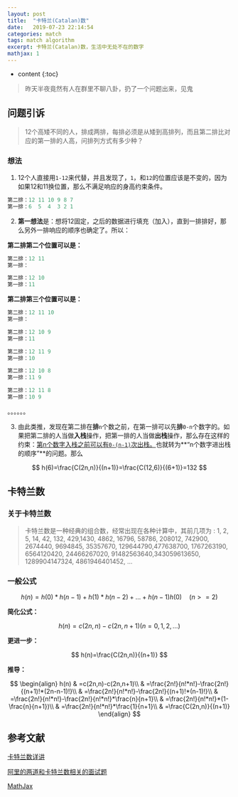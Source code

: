 ```yaml
---
layout: post
title:  "卡特兰(Catalan)数"
date:   2019-07-23 22:14:54
categories: match
tags: match algorithm
excerpt: 卡特兰(Catalan)数，生活中无处不在的数字
mathjax: 1
---
```


* content
{:toc}
> 昨天半夜竟然有人在群里不聊八卦，扔了一个问题出来，见鬼
>



## 问题引诉

> 12个高矮不同的人，排成两排，每排必须是从矮到高排列，而且第二排比对应的第一排的人高，问排列方式有多少种？

### 想法

1.  12个人直接用`1-12`来代替，并且发现了，`1`，和`12`的位置应该是不变的，因为如果12和11换位置，那么不满足响应的身高约束条件。

```php
第二排：12 11 10 9 8 7
第一排：6  5  4  3 2 1
```


2.  **第一想法**是：想将12固定，之后的数据进行填充（加入），直到一排排好，那么另外一排响应的顺序也确定了。所以：

**第二排第二个位置可以是：**

```php
第二排：12 11 
第一排：
```

```php
第二排：12 10 
第一排：11
```

**第二排第三个位置可以是：**

```php
第二排：12 11 10
第一排：
```

```php
第二排：12 10 9
第一排：11 
```

```php
第二排：12 11 9
第一排：10
```

```php
第二排：12 10 8
第一排：11 9
```

```php
第二排：12 11 8
第一排：10 9
```

。。。。。。

3. 由此类推，发现在第二排在**排**`n`个数之前，在第一排可以先**排**`0-n`个数字的。如果把第二排的人当做**入栈**操作，把第一排的人当做**出栈**操作，那么存在这样的约束：<u>第n个数字入栈之前可以有`0-(n-1)`次出栈。</u>也就转为**“n个数字进出栈的顺序”**的问题。那么


$$
h(6)=\frac{C(2n,n)}{(n+1)}=\frac{C(12,6)}{(6+1)}=132
$$





## 卡特兰数

### 关于卡特兰数

> 卡特兰数是一种经典的组合数，经常出现在各种计算中，其前几项为 : 1, 2, 5, 14, 42, 132, 429,1430, 4862, 16796, 58786, 208012, 742900, 2674440, 9694845, 35357670, 129644790,477638700, 1767263190, 6564120420, 24466267020, 91482563640,343059613650, 1289904147324, 4861946401452, ...

### 一般公式

$$
h(n)= h(0)*h(n-1)+h(1)*h(n-2) + ... + h(n-1)h(0) \quad(n>=2)
$$

**简化公式：**


$$
h(n)=c(2n,n)-c(2n,n+1)(n=0,1,2,...)
$$


**更进一步：**


$$
h(n)=\frac{C(2n,n)}{(n+1)}
$$


**推导：**


$$
\begin{align}
h(n) & =c(2n,n)-c(2n,n+1)\\
     & =\frac{2n!}{n!*n!}-\frac{2n!}{(n+1)!*(2n-n-1)!}\\
     & =\frac{2n!}{n!*n!}-\frac{2n!}{(n+1)!*(n-1)!}\\
     & =\frac{2n!}{n!*n!}-\frac{2n!}{n!*n!}*\frac{n}{n+1}\\
     & =\frac{2n!}{n!*n!}*(1-\frac{n}{n+1})\\
     & =\frac{2n!}{n!*n!}*\frac{1}{n+1}\\
     & =\frac{C(2n,n)}{(n+1)}
\end{align}
$$




## 参考文献

[卡特兰数详讲](https://blog.csdn.net/wookaikaiko/article/details/81105031)

[阿里的两道和卡特兰数相关的面试题](http://www.nowamagic.net/academy/detail/40140317)

[MathJax](https://mathjax-chinese-doc.readthedocs.io/en/latest/start.html)

